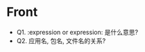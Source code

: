  Front
========================================

* Q1.	:expression or expression: 是什么意思?
* Q2.	应用名, 包名, 文件名的关系?